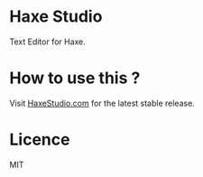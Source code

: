 Haxe Studio
===========
Text Editor for Haxe. 

How to use this ?
=======
Visit [HaxeStudio.com](http://www.haxestudio.com) for the latest stable release.

Licence
=======
MIT
